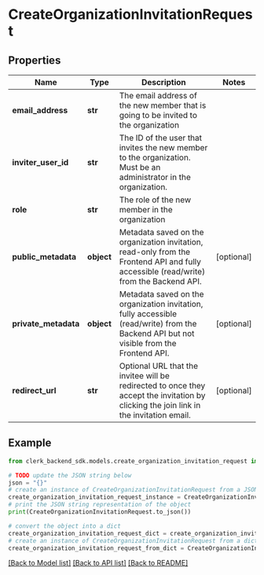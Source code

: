 # CreateOrganizationInvitationRequest


## Properties

Name | Type | Description | Notes
------------ | ------------- | ------------- | -------------
**email_address** | **str** | The email address of the new member that is going to be invited to the organization | 
**inviter_user_id** | **str** | The ID of the user that invites the new member to the organization. Must be an administrator in the organization. | 
**role** | **str** | The role of the new member in the organization | 
**public_metadata** | **object** | Metadata saved on the organization invitation, read-only from the Frontend API and fully accessible (read/write) from the Backend API. | [optional] 
**private_metadata** | **object** | Metadata saved on the organization invitation, fully accessible (read/write) from the Backend API but not visible from the Frontend API. | [optional] 
**redirect_url** | **str** | Optional URL that the invitee will be redirected to once they accept the invitation by clicking the join link in the invitation email. | [optional] 

## Example

```python
from clerk_backend_sdk.models.create_organization_invitation_request import CreateOrganizationInvitationRequest

# TODO update the JSON string below
json = "{}"
# create an instance of CreateOrganizationInvitationRequest from a JSON string
create_organization_invitation_request_instance = CreateOrganizationInvitationRequest.from_json(json)
# print the JSON string representation of the object
print(CreateOrganizationInvitationRequest.to_json())

# convert the object into a dict
create_organization_invitation_request_dict = create_organization_invitation_request_instance.to_dict()
# create an instance of CreateOrganizationInvitationRequest from a dict
create_organization_invitation_request_from_dict = CreateOrganizationInvitationRequest.from_dict(create_organization_invitation_request_dict)
```
[[Back to Model list]](../README.md#documentation-for-models) [[Back to API list]](../README.md#documentation-for-api-endpoints) [[Back to README]](../README.md)


